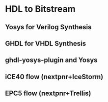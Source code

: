 # HDL to Bitstream

## Yosys for Verilog Synthesis

## GHDL for VHDL Synthesis

## ghdl-yosys-plugin and Yosys

## iCE40 flow (nextpnr+IceStorm)

## EPC5 flow (nextpnr+Trellis)
